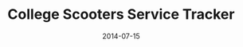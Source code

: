 ---
layout: default
visible: true
modal-id: 3
date: 2014-07-15
title: College Scooters Service Tracker
img0: CollegeScooter1.png
img1: CollegeScooter2.png
img2: CollegeScooter3.png
alt: image-alt
project-date: Summer 2013
client: Start Bootstrap
category: Web Application Development
description: College Scooters Inc. now serves both The University of Maryland and Salisbury College with tons of motorized scooters and accessories.  Because the best scooters need the best service, they needed an inventory and maintenence alert system for their customers.  The system that I built allows the maintence team to track repairs, notify the customer what parts their scooter needs, repair diagnosis, and estimated pickup time via email.

---